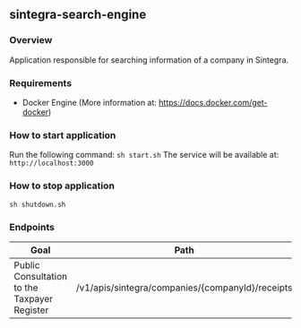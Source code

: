 ## sintegra-search-engine

### Overview
Application responsible for searching information of a company in Sintegra.

### Requirements
- Docker Engine (More information at: https://docs.docker.com/get-docker)

### How to start application
Run the following command:
```sh start.sh```
The service will be available at:
```http://localhost:3000```

### How to stop application
```sh shutdown.sh```

### Endpoints
| Goal | Path |
| ------------- | ------------- |
| Public Consultation to the Taxpayer Register | /v1/apis/sintegra/companies/{companyId}/receipts |

